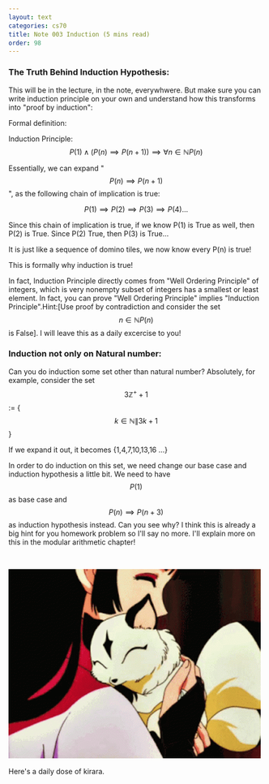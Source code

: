 ```yaml
---
layout: text
categories: cs70
title: Note 003 Induction (5 mins read)
order: 98
---
```

### The Truth Behind Induction Hypothesis:

This will be in the lecture, in the note, everywhwere. But make sure you can write induction principle on your own and understand how this transforms into "proof by induction":

Formal definition:

Induction Principle: $$P(1) \wedge (P(n) \implies P(n+1)) \implies \forall n \in \mathbb{N} P(n)$$

Essentially, we can expand "$$P(n) \implies P(n+1)$$", as the following chain of implication is true:

$$ P(1) \implies P(2) \implies P(3) \implies P(4) ...$$

Since this chain of implication is true, if we know P(1) is True as well, then P(2) is True. Since P(2) True, then P(3) is True...

It is just like a sequence of domino tiles, we now know every P(n) is true!

This is formally why induction is true!

In fact, Induction Principle directly comes from "Well Ordering Principle" of integers, which is very nonempty subset of integers has a smallest or least element. In fact, you can prove "Well Ordering Principle" implies "Induction Principle".Hint:[Use proof by contradiction and consider the set $$n \in \mathbb{N} P(n)$$ is False]. I will leave this as a daily excercise to you! 

### Induction not only on Natural number:

Can you do induction some set other than natural number? Absolutely, for example, consider the set $$3\mathbb{Z}^{+}+1$$ := {$$k \in \mathbb{N} \| 3k + 1$$}

If we expand it out, it becomes {1,4,7,10,13,16 ...}

In order to do induction on this set, we need change our base case and induction hypothesis a little bit. We need to have $$P(1)$$ as base case and $$P(n) \implies P(n+3)$$ as induction hypothesis instead. Can you see why? I think this is already a big hint for you homework problem so I'll say no more. I'll explain more on this in the modular arithmetic chapter!


<br>

![image info](/assets/images/cs70/w3.gif)

Here's a daily dose of kirara.